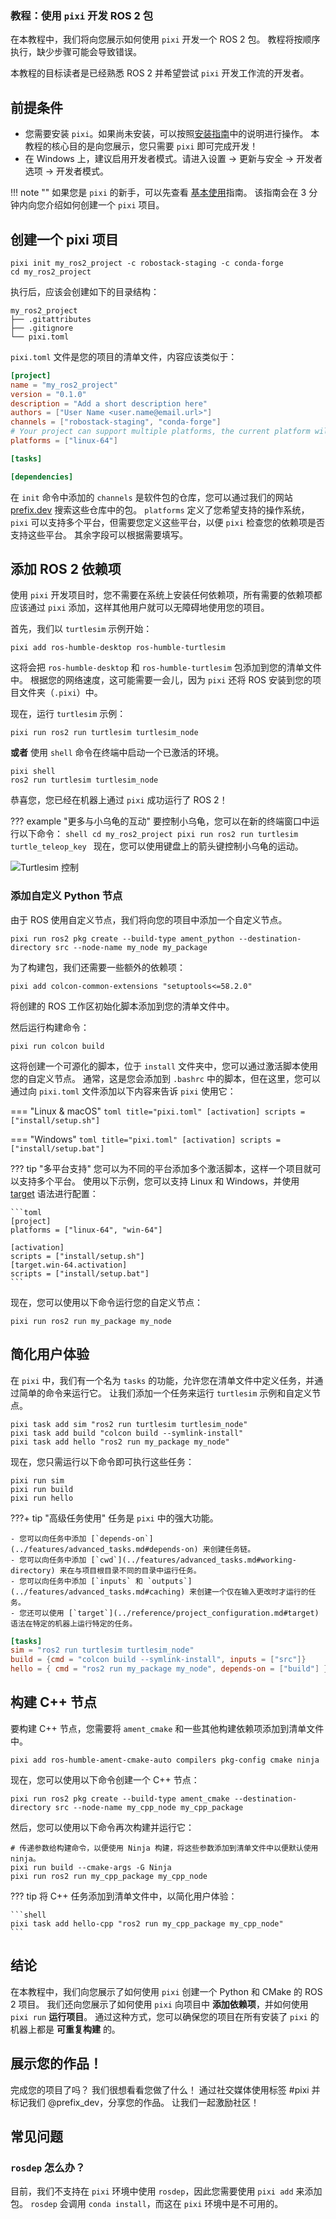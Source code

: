 ### 教程：使用 `pixi` 开发 ROS 2 包

在本教程中，我们将向您展示如何使用 `pixi` 开发一个 ROS 2 包。
教程将按顺序执行，缺少步骤可能会导致错误。

本教程的目标读者是已经熟悉 ROS 2 并希望尝试 `pixi` 开发工作流的开发者。

## 前提条件

- 您需要安装 `pixi`。如果尚未安装，可以按照[安装指南](../index.md)中的说明进行操作。
  本教程的核心目的是向您展示，您只需要 `pixi` 即可完成开发！
- 在 Windows 上，建议启用开发者模式。请进入设置 -> 更新与安全 -> 开发者选项 -> 开发者模式。

!!! note ""
    如果您是 `pixi` 的新手，可以先查看 [基本使用](../basic_usage.md)指南。
    该指南会在 3 分钟内向您介绍如何创建一个 `pixi` 项目。

## 创建一个 pixi 项目

```shell
pixi init my_ros2_project -c robostack-staging -c conda-forge
cd my_ros2_project
```

执行后，应该会创建如下的目录结构：

```shell
my_ros2_project
├── .gitattributes
├── .gitignore
└── pixi.toml
```

`pixi.toml` 文件是您的项目的清单文件，内容应该类似于：

```toml title="pixi.toml"
[project]
name = "my_ros2_project"
version = "0.1.0"
description = "Add a short description here"
authors = ["User Name <user.name@email.url>"]
channels = ["robostack-staging", "conda-forge"]
# Your project can support multiple platforms, the current platform will be automatically added.
platforms = ["linux-64"]

[tasks]

[dependencies]
```

在 `init` 命令中添加的 `channels` 是软件包的仓库，您可以通过我们的网站 [prefix.dev](https://prefix.dev/channels) 搜索这些仓库中的包。
`platforms` 定义了您希望支持的操作系统，`pixi` 可以支持多个平台，但需要您定义这些平台，以便 `pixi` 检查您的依赖项是否支持这些平台。
其余字段可以根据需要填写。

## 添加 ROS 2 依赖项

使用 `pixi` 开发项目时，您不需要在系统上安装任何依赖项，所有需要的依赖项都应该通过 `pixi` 添加，这样其他用户就可以无障碍地使用您的项目。

首先，我们以 `turtlesim` 示例开始：

```shell
pixi add ros-humble-desktop ros-humble-turtlesim
```

这将会把 `ros-humble-desktop` 和 `ros-humble-turtlesim` 包添加到您的清单文件中。
根据您的网络速度，这可能需要一会儿，因为 `pixi` 还将 ROS 安装到您的项目文件夹（`.pixi`）中。

现在，运行 `turtlesim` 示例：

```shell
pixi run ros2 run turtlesim turtlesim_node
```

**或者** 使用 `shell` 命令在终端中启动一个已激活的环境。

```shell
pixi shell
ros2 run turtlesim turtlesim_node
```

恭喜您，您已经在机器上通过 `pixi` 成功运行了 ROS 2！

??? example "更多与小乌龟的互动"
    要控制小乌龟，您可以在新的终端窗口中运行以下命令：
    ```shell
    cd my_ros2_project
    pixi run ros2 run turtlesim turtle_teleop_key
    ```
    现在，您可以使用键盘上的箭头键控制小乌龟的运动。

![Turtlesim 控制](https://github.com/user-attachments/assets/9424c44b-b7c0-48f4-8e7d-501131e9e9e5)

### 添加自定义 Python 节点

由于 ROS 使用自定义节点，我们将向您的项目中添加一个自定义节点。

```shell
pixi run ros2 pkg create --build-type ament_python --destination-directory src --node-name my_node my_package
```

为了构建包，我们还需要一些额外的依赖项：

```shell
pixi add colcon-common-extensions "setuptools<=58.2.0"
```

将创建的 ROS 工作区初始化脚本添加到您的清单文件中。

然后运行构建命令：

```shell
pixi run colcon build
```

这将创建一个可源化的脚本，位于 `install` 文件夹中，您可以通过激活脚本使用您的自定义节点。
通常，这是您会添加到 `.bashrc` 中的脚本，但在这里，您可以通过向 `pixi.toml` 文件添加以下内容来告诉 `pixi` 使用它：

=== "Linux & macOS"
    ```toml title="pixi.toml"
    [activation]
    scripts = ["install/setup.sh"]
    ```

=== "Windows"
    ```toml title="pixi.toml"
    [activation]
    scripts = ["install/setup.bat"]
    ```

??? tip "多平台支持"
    您可以为不同的平台添加多个激活脚本，这样一个项目就可以支持多个平台。
    使用以下示例，您可以支持 Linux 和 Windows，并使用 [target](../features/multi_platform_configuration.md#activation) 语法进行配置：

    ```toml
    [project]
    platforms = ["linux-64", "win-64"]

    [activation]
    scripts = ["install/setup.sh"]
    [target.win-64.activation]
    scripts = ["install/setup.bat"]
    ```

现在，您可以使用以下命令运行您的自定义节点：

```shell
pixi run ros2 run my_package my_node
```

## 简化用户体验

在 `pixi` 中，我们有一个名为 `tasks` 的功能，允许您在清单文件中定义任务，并通过简单的命令来运行它。
让我们添加一个任务来运行 `turtlesim` 示例和自定义节点。

```shell
pixi task add sim "ros2 run turtlesim turtlesim_node"
pixi task add build "colcon build --symlink-install"
pixi task add hello "ros2 run my_package my_node"
```

现在，您只需运行以下命令即可执行这些任务：

```shell
pixi run sim
pixi run build
pixi run hello
```

???+ tip "高级任务使用"
    任务是 `pixi` 中的强大功能。

    - 您可以向任务中添加 [`depends-on`](../features/advanced_tasks.md#depends-on) 来创建任务链。
    - 您可以向任务中添加 [`cwd`](../features/advanced_tasks.md#working-directory) 来在与项目根目录不同的目录中运行任务。
    - 您可以向任务中添加 [`inputs` 和 `outputs`](../features/advanced_tasks.md#caching) 来创建一个仅在输入更改时才运行的任务。
    - 您还可以使用 [`target`](../reference/project_configuration.md#target) 语法在特定的机器上运行特定的任务。

```toml
[tasks]
sim = "ros2 run turtlesim turtlesim_node"
build = {cmd = "colcon build --symlink-install", inputs = ["src"]}
hello = { cmd = "ros2 run my_package my_node", depends-on = ["build"] }
```

## 构建 C++ 节点

要构建 C++ 节点，您需要将 `ament_cmake` 和一些其他构建依赖项添加到清单文件中。

```shell
pixi add ros-humble-ament-cmake-auto compilers pkg-config cmake ninja
```

现在，您可以使用以下命令创建一个 C++ 节点：

```shell
pixi run ros2 pkg create --build-type ament_cmake --destination-directory src --node-name my_cpp_node my_cpp_package
```

然后，您可以使用以下命令再次构建并运行它：

```shell
# 传递参数给构建命令，以便使用 Ninja 构建，将这些参数添加到清单文件中以便默认使用 ninja。
pixi run build --cmake-args -G Ninja
pixi run ros2 run my_cpp_package my_cpp_node
```

??? tip
    将 C++ 任务添加到清单文件中，以简化用户体验：

    ```shell
    pixi task add hello-cpp "ros2 run my_cpp_package my_cpp_node"
    ```

## 结论

在本教程中，我们向您展示了如何使用 `pixi` 创建一个 Python 和 CMake 的 ROS 2 项目。
我们还向您展示了如何使用 `pixi` 向项目中 **添加依赖项**，并如何使用 `pixi run` **运行项目**。
通过这种方式，您可以确保您的项目在所有安装了 `pixi` 的机器上都是 **可重复构建** 的。

## 展示您的作品！

完成您的项目了吗？
我们很想看看您做了什么！
通过社交媒体使用标签 #pixi 并标记我们 @prefix_dev，分享您的作品。
让我们一起激励社区！

## 常见问题

### `rosdep` 怎么办？

目前，我们不支持在 `pixi` 环境中使用 `rosdep`，因此您需要使用 `pixi add` 来添加包。
`rosdep` 会调用 `conda install`，而这在 `pixi` 环境中是不可用的。
